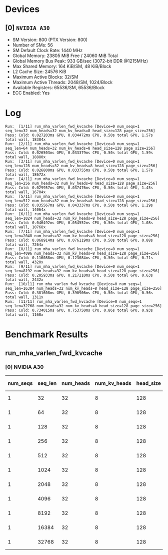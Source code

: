 # Devices

## [0] `NVIDIA A30`
* SM Version: 800 (PTX Version: 800)
* Number of SMs: 56
* SM Default Clock Rate: 1440 MHz
* Global Memory: 23805 MiB Free / 24060 MiB Total
* Global Memory Bus Peak: 933 GB/sec (3072-bit DDR @1215MHz)
* Max Shared Memory: 164 KiB/SM, 48 KiB/Block
* L2 Cache Size: 24576 KiB
* Maximum Active Blocks: 32/SM
* Maximum Active Threads: 2048/SM, 1024/Block
* Available Registers: 65536/SM, 65536/Block
* ECC Enabled: Yes

# Log

```
Run:  [1/11] run_mha_varlen_fwd_kvcache [Device=0 num_seqs=1 seq_len=32 num_heads=32 num_kv_heads=8 head_size=128 page_size=256]
Pass: Cold: 0.027203ms GPU, 0.034472ms CPU, 0.50s total GPU, 1.57s total wall, 18384x 
Run:  [2/11] run_mha_varlen_fwd_kvcache [Device=0 num_seqs=1 seq_len=64 num_heads=32 num_kv_heads=8 head_size=128 page_size=256]
Pass: Cold: 0.026503ms GPU, 0.033379ms CPU, 0.50s total GPU, 1.59s total wall, 18880x 
Run:  [3/11] run_mha_varlen_fwd_kvcache [Device=0 num_seqs=1 seq_len=128 num_heads=32 num_kv_heads=8 head_size=128 page_size=256]
Pass: Cold: 0.026800ms GPU, 0.033755ms CPU, 0.50s total GPU, 1.57s total wall, 18672x 
Run:  [4/11] run_mha_varlen_fwd_kvcache [Device=0 num_seqs=1 seq_len=256 num_heads=32 num_kv_heads=8 head_size=128 page_size=256]
Pass: Cold: 0.029957ms GPU, 0.037476ms CPU, 0.50s total GPU, 1.45s total wall, 16704x 
Run:  [5/11] run_mha_varlen_fwd_kvcache [Device=0 num_seqs=1 seq_len=512 num_heads=32 num_kv_heads=8 head_size=128 page_size=256]
Pass: Cold: 0.035567ms GPU, 0.043337ms CPU, 0.50s total GPU, 1.29s total wall, 14064x 
Run:  [6/11] run_mha_varlen_fwd_kvcache [Device=0 num_seqs=1 seq_len=1024 num_heads=32 num_kv_heads=8 head_size=128 page_size=256]
Pass: Cold: 0.046492ms GPU, 0.054552ms CPU, 0.50s total GPU, 1.08s total wall, 10768x 
Run:  [7/11] run_mha_varlen_fwd_kvcache [Device=0 num_seqs=1 seq_len=2048 num_heads=32 num_kv_heads=8 head_size=128 page_size=256]
Pass: Cold: 0.068914ms GPU, 0.076119ms CPU, 0.50s total GPU, 0.88s total wall, 7264x 
Run:  [8/11] run_mha_varlen_fwd_kvcache [Device=0 num_seqs=1 seq_len=4096 num_heads=32 num_kv_heads=8 head_size=128 page_size=256]
Pass: Cold: 0.116088ms GPU, 0.123084ms CPU, 0.50s total GPU, 0.71s total wall, 4320x 
Run:  [9/11] run_mha_varlen_fwd_kvcache [Device=0 num_seqs=1 seq_len=8192 num_heads=32 num_kv_heads=8 head_size=128 page_size=256]
Pass: Cold: 0.205933ms GPU, 0.217210ms CPU, 0.50s total GPU, 0.63s total wall, 2432x 
Run:  [10/11] run_mha_varlen_fwd_kvcache [Device=0 num_seqs=1 seq_len=16384 num_heads=32 num_kv_heads=8 head_size=128 page_size=256]
Pass: Cold: 0.381608ms GPU, 0.390906ms CPU, 0.50s total GPU, 0.56s total wall, 1311x 
Run:  [11/11] run_mha_varlen_fwd_kvcache [Device=0 num_seqs=1 seq_len=32768 num_heads=32 num_kv_heads=8 head_size=128 page_size=256]
Pass: Cold: 0.734015ms GPU, 0.753750ms CPU, 0.86s total GPU, 0.93s total wall, 1168x 
```

# Benchmark Results

## run_mha_varlen_fwd_kvcache

### [0] NVIDIA A30

| num_seqs | seq_len | num_heads | num_kv_heads | head_size | page_size | Memory Reads | Memory Writes | Memory Usage | Tokens | Samples |  CPU Time  |  Noise  |  GPU Time  | Noise  | Elem/s  | GlobalMem BW | BWUtil |
|----------|---------|-----------|--------------|-----------|-----------|--------------|---------------|--------------|--------|---------|------------|---------|------------|--------|---------|--------------|--------|
|        1 |      32 |        32 |            8 |       128 |       256 |  136.000 KiB |     8.000 KiB |         4096 |     32 |  18384x |  34.472 us | 134.84% |  27.203 us | 79.53% |  1.176M |   5.421 GB/s |  0.58% |
|        1 |      64 |        32 |            8 |       128 |       256 |  264.000 KiB |     8.000 KiB |         4096 |     64 |  18880x |  33.379 us |  27.97% |  26.503 us |  4.61% |  2.415M |  10.509 GB/s |  1.13% |
|        1 |     128 |        32 |            8 |       128 |       256 |  520.000 KiB |     8.000 KiB |         4096 |    128 |  18672x |  33.755 us | 112.39% |  26.800 us |  3.99% |  4.776M |  20.174 GB/s |  2.16% |
|        1 |     256 |        32 |            8 |       128 |       256 |    1.008 MiB |     8.000 KiB |         4096 |    256 |  16704x |  37.476 us | 281.03% |  29.957 us | 49.12% |  8.546M |  35.550 GB/s |  3.81% |
|        1 |     512 |        32 |            8 |       128 |       256 |    2.008 MiB |     8.000 KiB |         4096 |    512 |  14064x |  43.337 us | 256.35% |  35.567 us |  3.95% | 14.395M |  59.425 GB/s |  6.37% |
|        1 |    1024 |        32 |            8 |       128 |       256 |    4.008 MiB |     8.000 KiB |         4096 |   1024 |  10768x |  54.552 us | 226.46% |  46.492 us |  2.65% | 22.025M |  90.569 GB/s |  9.71% |
|        1 |    2048 |        32 |            8 |       128 |       256 |    8.008 MiB |     8.000 KiB |         4096 |   2048 |   7264x |  76.119 us |  43.14% |  68.914 us |  2.32% | 29.718M | 121.964 GB/s | 13.07% |
|        1 |    4096 |        32 |            8 |       128 |       256 |   16.008 MiB |     8.000 KiB |         4096 |   4096 |   4320x | 123.084 us |  17.11% | 116.088 us |  0.98% | 35.284M | 144.663 GB/s | 15.50% |
|        1 |    8192 |        32 |            8 |       128 |       256 |   32.008 MiB |     8.000 KiB |         4096 |   8192 |   2432x | 217.210 us |  94.87% | 205.933 us |  2.61% | 39.780M | 163.018 GB/s | 17.47% |
|        1 |   16384 |        32 |            8 |       128 |       256 |   64.008 MiB |     8.000 KiB |         4096 |  16384 |   1311x | 390.906 us |  16.56% | 381.608 us |  0.32% | 42.934M | 175.901 GB/s | 18.85% |
|        1 |   32768 |        32 |            8 |       128 |       256 |  128.008 MiB |     8.000 KiB |         4096 |  32768 |   1168x | 753.750 us |  42.49% | 734.015 us |  0.59% | 44.642M | 182.876 GB/s | 19.60% |
